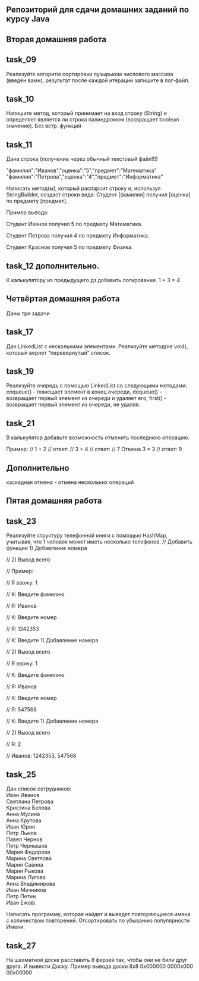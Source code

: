 ## Репозиторий для сдачи домашних заданий по курсу Java
## Вторая домашняя работа
## task_09
Реализуйте алгоритм сортировки пузырьком числового массива (введён вами),
результат после каждой итерации запишите в лог-файл.
## task_10
Напишите метод, который принимает на вход строку (String) и определяет является ли строка палиндромом (возвращает boolean значение). Без встр. функций
## task_11
Дана строка (получение через обычный текстовый файл!!!)

"фамилия":"Иванов","оценка":"5","предмет":"Математика"
"фамилия":"Петрова","оценка":"4","предмет":"Информатика"

Написать метод(ы), который распарсит строку и, используя StringBuilder, создаст строки вида:
Студент [фамилия] получил [оценка] по предмету [предмет].

Пример вывода:

Студент Иванов получил 5 по предмету Математика.

Студент Петрова получил 4 по предмету Информатика.

Студент Краснов получил 5 по предмету Физика.

## task_12 дополнительно.
К калькулятору из предыдущего дз добавить логирование.
1 + 3 = 4

##  Четвёртая домашняя работа
Даны три задачи

## task_17
Дан LinkedList с несколькими элементами. Реализуйте метод(не void), который вернет “перевернутый” список.

## task_19
 Реализуйте очередь с помощью LinkedList со следующими методами:
 enqueue() - помещает элемент в конец очереди,
 dequeue() - возвращает первый элемент из очереди и удаляет его,
 first() - возвращает первый элемент из очереди, не удаляя.

## task_21
 В калькулятор добавьте возможность отменить последнюю операцию.

Пример: // 1 +  2
// ответ:
// 3 + 4
// ответ:
// 7
 Отмена
 3 * 3
// ответ:
 9

 ## Дополнительно
каскадная отмена - отмена нескольких операций
## Пятая домашняя работа
## task_23
 Реализуйте структуру телефонной книги с помощью HashMap, учитывая, что 1 человек может иметь несколько телефонов.
// Добавить функции 1) Добавление номера

// 2) Вывод всего

// Пример:

// Я ввожу: 1

// К: Введите фамилию

// Я: Иванов

// К: Введите номер

// Я: 1242353

// К: Введите 1) Добавление номера

// 2) Вывод всего

// Я ввожу: 1

// К: Введите фамилию

// Я: Иванов

// К: Введите номер

// Я: 547568

// К: Введите 1) Добавление номера

// 2) Вывод всего

// Я: 2

// Иванов: 1242353, 547568
## task_25
Дан список сотрудников:\
Иван Иванов\
Светлана Петрова\
Кристина Белова\
Анна Мусина\
Анна Крутова\
Иван Юрин\
Петр Лыков\
Павел Чернов\
Петр Чернышов\
Мария Федорова\
Марина Светлова\
Мария Савина\
Мария Рыкова\
Марина Лугова\
Анна Владимирова\
Иван Мечников\
Петр Петин\
Иван Ежов\

Написать программу, которая найдет и выведет повторяющиеся имена с количеством повторений.
Отсортировать по убыванию популярности Имени.
## task_27
На шахматной доске расставить 8 ферзей так, чтобы они не били друг друга. И вывести Доску. Пример вывода доски 8x8
0x000000
0000x000
00x00000
